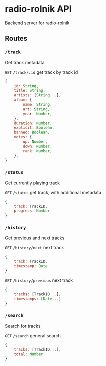# radio-rolnik API

Backend server for radio-rolnik

## Routes

### `/track`

Get track metadata

`GET` `/track/:id` get track by track id

```javascript
{
	id: String,
	title: String,
	artists: [String...],
	album: {
		name: String,
		art: String,
		year: Number,
	},
	duration: Number,
	explicit: Boolean,
	banned: Boolean,
	votes: {
		up: Number,
		down: Number,
		rank: Number,
	},
}
```

### `/status`

Get currently playing track

`GET` `/status` get track, with additional metadata

```javascript
{
	track: TrackID,
	progress: Number
}
```

### `/history`

Get previous and next tracks

`GET` `/history/next` next track

```javascript
{
	track: TrackID,
	timestamp: Date
}
```

`GET` `/history/previous` next track

```javascript
{
	tracks: [TrackID...],
	timestamps: [Date...]
}
```

### `/search`

Search for tracks

`GET` `/search` general search

```javascript
{
	tracks: [TrackID...],
	total: Number
}
```
